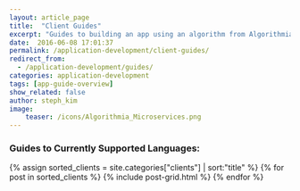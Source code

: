 ```yaml
---
layout: article_page
title:  "Client Guides"
excerpt: "Guides to building an app using an algorithm from Algorithmia in: Python, R, Scala, Rust, Java, Ruby, JavaScript, Go, and Android."
date:  2016-06-08 17:01:37
permalink: /application-development/client-guides/
redirect_from:
  - /application-development/guides/
categories: application-development
tags: [app-guide-overview]
show_related: false
author: steph_kim
image:
    teaser: /icons/Algorithmia_Microservices.png
---
```


### Guides to Currently Supported Languages:
<div id="page-wrapper">

  <div class="tiles">
    {% assign sorted_clients = site.categories["clients"] | sort:"title" %}
    {% for post in sorted_clients %}
      {% include post-grid.html %}
    {% endfor %}
  </div><!-- /.tiles -->

</div>

